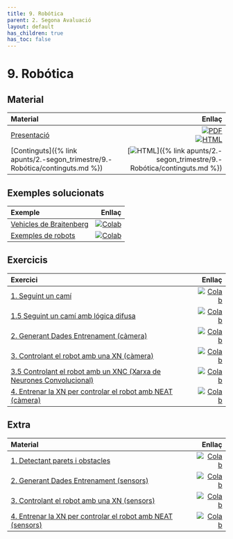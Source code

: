 ```yaml
---
title: 9. Robótica
parent: 2. Segona Avaluació
layout: default
has_children: true
has_toc: false
---
```


# 9. Robótica

## Material

| Material                                                                     |                                                                                                                                                                                                                                    Enllaç |
| :--------------------------------------------------------------------------- | ----------------------------------------------------------------------------------------------------------------------------------------------------------------------------------------------------------------------------------------: |
| [Presentació](9-robotica.pdf)                                                | [![PDF](https://img.shields.io/badge/PDF-9--robotica.pdf-blue?logo=adobe-acrobat-reader&logoColor=white)](9-robotica.pdf) <br/> [![HTML](https://img.shields.io/badge/HTML-9--robotica-blue?logo=html5&logoColor=white)](9-robotica.html) |
| [Continguts]({% link apunts/2.-segon_trimestre/9.-Robótica/continguts.md %}) |                                                                                   [![HTML](https://img.shields.io/badge/HTML-continguts-blue?logo=html5&logoColor=white)]({% link apunts/2.-segon_trimestre/9.-Robótica/continguts.md %}) |

## Exemples solucionats

| Exemple                                                  |                                                                                                                                                                                   Enllaç |
| :------------------------------------------------------- | ---------------------------------------------------------------------------------------------------------------------------------------------------------------------------------------: |
| [Vehicles de Braitenberg](0.-vehicles_braitenberg.ipynb) | [![Colab](https://colab.research.google.com/assets/colab-badge.svg)](https://colab.research.google.com/github/lawer/mia/blob/main/apunts/9.-Rob%C3%B3tica/0.-vehicles_braitenberg.ipynb) |
| [Exemples de robots](0.-exemples_robots.ipynb)           |      [![Colab](https://colab.research.google.com/assets/colab-badge.svg)](https://colab.research.google.com/github/lawer/mia/blob/main/apunts/9.-Rob%C3%B3tica/0.-exemples_robots.ipynb) |

## Exercicis

| Exercici                                                                                              |                                                                                                                                                                                                 Enllaç |
| :---------------------------------------------------------------------------------------------------- | -----------------------------------------------------------------------------------------------------------------------------------------------------------------------------------------------------: |
| [1. Seguint un camí](1.-navegant_camera.ipynb)                                                        |                    [![Colab](https://colab.research.google.com/assets/colab-badge.svg)](https://colab.research.google.com/github/lawer/mia/blob/main/apunts/9.-Rob%C3%B3tica/1.-navegant_camera.ipynb) |
| [1.5 Seguint un camí amb lógica difusa](1.5-navegant_camera_fuzzy.ipynb)                              |             [![Colab](https://colab.research.google.com/assets/colab-badge.svg)](https://colab.research.google.com/github/lawer/mia/blob/main/apunts/9.-Rob%C3%B3tica/1.5-navegant_camera_fuzzy.ipynb) |
| [2. Generant Dades Entrenament (càmera)](2.-generant_dades_entrenament_camera.ipynb)                  |  [![Colab](https://colab.research.google.com/assets/colab-badge.svg)](https://colab.research.google.com/github/lawer/mia/blob/main/apunts/9.-Rob%C3%B3tica/2.-generant_dades_entrenament_camera.ipynb) |
| [3. Controlant el robot amb una XN (càmera)](3.-controlant_robot_amb_una_xn_camera.ipynb)             | [![Colab](https://colab.research.google.com/assets/colab-badge.svg)](https://colab.research.google.com/github/lawer/mia/blob/main/apunts/9.-Rob%C3%B3tica/3.-controlant_robot_amb_una_xn_camera.ipynb) |
| [3.5 Controlant el robot amb un XNC (Xarxa de Neurones Convolucional)](3.5-controlar_robot_CNN.ipynb) |               [![Colab](https://colab.research.google.com/assets/colab-badge.svg)](https://colab.research.google.com/github/lawer/mia/blob/main/apunts/9.-Rob%C3%B3tica/3.5-controlar_robot_CNN.ipynb) |
| [4. Entrenar la XN per controlar el robot amb NEAT (càmera)](4.-entrenar_xarxa_neat_camera.ipynb)     |         [![Colab](https://colab.research.google.com/assets/colab-badge.svg)](https://colab.research.google.com/github/lawer/mia/blob/main/apunts/9.-Rob%C3%B3tica/4.-entrenar_xarxa_neat_camera.ipynb) |

## Extra

| Material                                                                                    |                                                                                                                                                                                          Enllaç |
| :------------------------------------------------------------------------------------------ | ----------------------------------------------------------------------------------------------------------------------------------------------------------------------------------------------: |
| [1. Detectant parets i obstacles](1.-intro_aitk.ipynb)                                      |                  [![Colab](https://colab.research.google.com/assets/colab-badge.svg)](https://colab.research.google.com/github/lawer/mia/blob/main/apunts/9.-Rob%C3%B3tica/1.-intro_aitk.ipynb) |
| [2. Generant Dades Entrenament (sensors)](2.-generant_dades_entrenament.ipynb)              |  [![Colab](https://colab.research.google.com/assets/colab-badge.svg)](https://colab.research.google.com/github/lawer/mia/blob/main/apunts/9.-Rob%C3%B3tica/2.-generant_dades_entrenament.ipynb) |
| [3. Controlant el robot amb una XN (sensors)](3.-controlant_robot_amb_una_xn.ipynb)         | [![Colab](https://colab.research.google.com/assets/colab-badge.svg)](https://colab.research.google.com/github/lawer/mia/blob/main/apunts/9.-Rob%C3%B3tica/3.-controlant_robot_amb_una_xn.ipynb) |
| [4. Entrenar la XN per controlar el robot amb NEAT (sensors)](4.-entrenar_xarxa_neat.ipynb) |         [![Colab](https://colab.research.google.com/assets/colab-badge.svg)](https://colab.research.google.com/github/lawer/mia/blob/main/apunts/9.-Rob%C3%B3tica/4.-entrenar_xarxa_neat.ipynb) |
